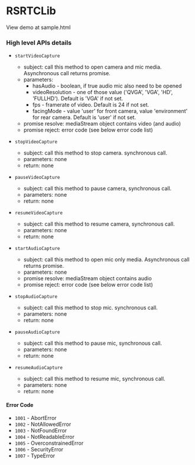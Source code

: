 # RSRTCLib
View demo at sample.html
### High level APIs details

- `startVideoCapture`
    - subject: call this method to open camera and mic media. Asynchronous call returns promise.
    - parameters: 
        - hasAudio - boolean,  if true audio mic also need to be opened 
        - videoResolution - one of those value ('QVGA', 'VGA', 'HD', 'FULLHD'). Default is 'VGA' if not set.
        - fps - framerate of video. Default is 24 if not set.
        - facingMode - value 'user' for front camera, value 'environment' for rear camera. Default is 'user' if not set.
    - promise resolve: mediaStream object contains video (and audio)
    - promise reject: error code (see below error code list)

- `stopVideoCapture`
    - subject: call this method to stop camera. synchronous call.
    - parameters: none
    - return: none
    
- `pauseVideoCapture`
    - subject: call this method to pause camera, synchronous call.
    - parameters: none
    - return: none
    
- `resumeVideoCapture`
    - subject: call this method to resume camera, synchronous call.
    - parameters: none
    - return: none
    
- `startAudioCapture`
    - subject: call this method to open mic only media. Asynchronous call returns promise.
    - parameters: none
    - promise resolve: mediaStream object contains audio
    - promise reject: error code (see below error code list)

- `stopAudioCapture`
    - subject: call this method to stop mic. synchronous call.
    - parameters: none
    - return: none
    
- `pauseAudioCapture`
    - subject: call this method to pause mic, synchronous call.
    - parameters: none
    - return: none
    
- `resumeAudioCapture`
    - subject: call this method to resume mic, synchronous call.
    - parameters: none
    - return: none


#### Error Code

- `1001` - AbortError
- `1002` - NotAllowedError
- `1003` - NotFoundError
- `1004` - NotReadableError
- `1005` - OverconstrainedError
- `1006` - SecurityError
- `1007` - TypeError
